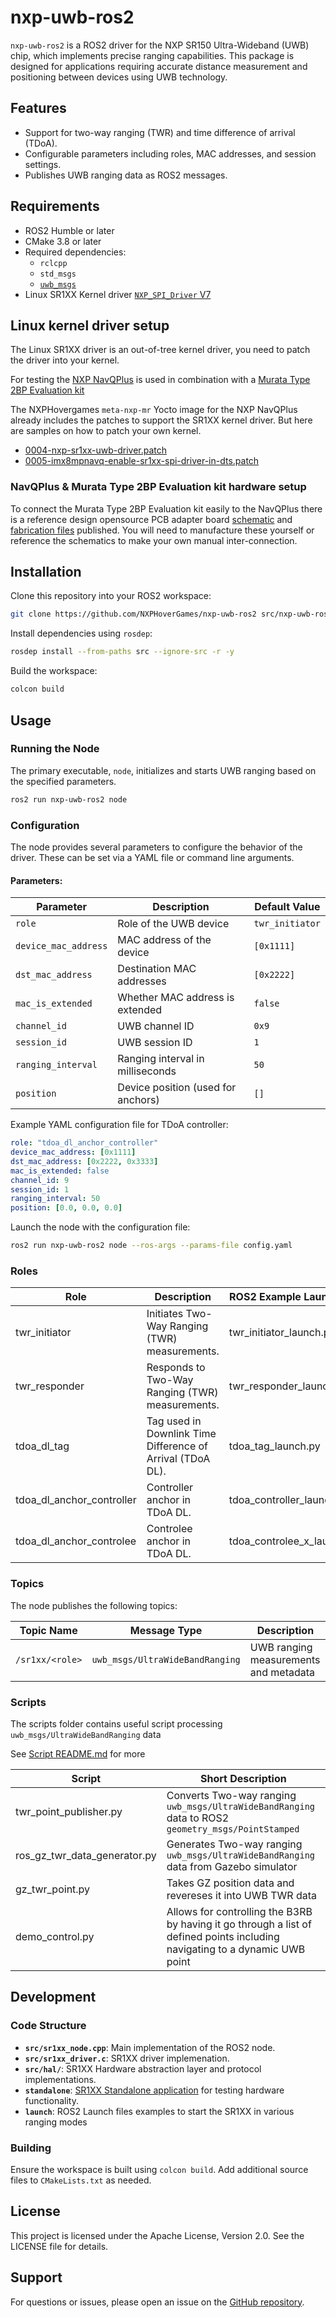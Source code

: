 # nxp-uwb-ros2

`nxp-uwb-ros2` is a ROS2 driver for the NXP SR150 Ultra-Wideband (UWB) chip, which implements precise ranging capabilities. This package is designed for applications requiring accurate distance measurement and positioning between devices using UWB technology.

## Features

- Support for two-way ranging (TWR) and time difference of arrival (TDoA).
- Configurable parameters including roles, MAC addresses, and session settings.
- Publishes UWB ranging data as ROS2 messages.

## Requirements

- ROS2 Humble or later
- CMake 3.8 or later
- Required dependencies:
  - `rclcpp`
  - `std_msgs`
  - [`uwb_msgs`](https://github.com/rudislabs/uwb_msgs)
- Linux SR1XX Kernel driver [`NXP_SPI_Driver` V7](https://github.com/NXP/uwb-driver-testapp/tree/59bd749fff2d4a9a6de103bbe8f5e5565208b164)

## Linux kernel driver setup

The Linux SR1XX driver is an out-of-tree kernel driver, you need to patch the driver into your kernel.

For testing the [NXP NavQPlus](https://www.nxp.com/design/design-center/development-boards-and-designs/8MPNAVQ) is used in combination with a [Murata Type 2BP Evaluation kit](https://www.murata.com/products/connectivitymodule/ultra-wide-band/nxp/type2bp)

The NXPHovergames `meta-nxp-mr` Yocto image for the NXP NavQPlus already includes the patches to support the SR1XX kernel driver. But here are samples on how to patch your own kernel.
 - [0004-nxp-sr1xx-uwb-driver.patch](https://github.com/NXPHoverGames/meta-nxp-mr/blob/lf-6.6.23-2.0.0-scarthgap/recipes-kernel/linux/linux-imx/0004-nxp-sr1xx-uwb-driver.patch)
 - [0005-imx8mpnavq-enable-sr1xx-spi-driver-in-dts.patch](https://github.com/NXPHoverGames/meta-nxp-mr/blob/lf-6.6.23-2.0.0-scarthgap/recipes-kernel/linux/linux-imx/0005-imx8mpnavq-enable-sr1xx-spi-driver-in-dts.patch)

### NavQPlus & Murata Type 2BP Evaluation kit hardware setup

To connect the Murata Type 2BP Evaluation kit easily to the NavQPlus there is a reference design opensource PCB adapter board [schematic](./pcb/Schematic_XMR-NAVQ-TYPE2BP_2025-01-03.pdf) and [fabrication files](./pcb/XMR_NAVQ_TYPE2BP_FABRICATION_FILES.zip) published. You will need to manufacture these yourself or reference the schematics to make your own manual inter-connection.

## Installation

Clone this repository into your ROS2 workspace:

```bash
git clone https://github.com/NXPHoverGames/nxp-uwb-ros2 src/nxp-uwb-ros2
```

Install dependencies using `rosdep`:

```bash
rosdep install --from-paths src --ignore-src -r -y
```

Build the workspace:

```bash
colcon build
```

## Usage

### Running the Node

The primary executable, `node`, initializes and starts UWB ranging based on the specified parameters.

```bash
ros2 run nxp-uwb-ros2 node
```

### Configuration

The node provides several parameters to configure the behavior of the driver. These can be set via a YAML file or command line arguments.

#### Parameters:

| Parameter             | Description                                   | Default Value       |
|-----------------------|-----------------------------------------------|---------------------|
| `role`                | Role of the UWB device                       | `twr_initiator`      |
| `device_mac_address`  | MAC address of the device                    | `[0x1111]`          |
| `dst_mac_address`     | Destination MAC addresses                    | `[0x2222]`          |
| `mac_is_extended`     | Whether MAC address is extended              | `false`             |
| `channel_id`          | UWB channel ID                               | `0x9`               |
| `session_id`          | UWB session ID                               | `1`                 |
| `ranging_interval`    | Ranging interval in milliseconds             | `50`                |
| `position`            | Device position (used for anchors)           | `[]`                |

Example YAML configuration file for TDoA controller:

```yaml
role: "tdoa_dl_anchor_controller"
device_mac_address: [0x1111]
dst_mac_address: [0x2222, 0x3333]
mac_is_extended: false
channel_id: 9
session_id: 1
ranging_interval: 50
position: [0.0, 0.0, 0.0]
```

Launch the node with the configuration file:

```bash
ros2 run nxp-uwb-ros2 node --ros-args --params-file config.yaml
```

### Roles

| Role                          | Description                                                | ROS2 Example Launch File   |
|-------------------------------|------------------------------------------------------------|----------------------------|
| twr_initiator                 | Initiates Two-Way Ranging (TWR) measurements.              | twr_initiator_launch.py    |
| twr_responder                 | Responds to Two-Way Ranging (TWR) measurements.            | twr_responder_launch.py    |
| tdoa_dl_tag                   | Tag used in Downlink Time Difference of Arrival (TDoA DL). | tdoa_tag_launch.py         |
| tdoa_dl_anchor_controller     | Controller anchor in TDoA DL.                              | tdoa_controller_launch.py  |
| tdoa_dl_anchor_controlee      | Controlee anchor in TDoA DL.                               | tdoa_controlee_x_launch.py |



### Topics

The node publishes the following topics:

| Topic Name                     | Message Type                            | Description                                |
|--------------------------------|-----------------------------------------|--------------------------------------------|
| `/sr1xx/<role>`                       | `uwb_msgs/UltraWideBandRanging`     | UWB ranging measurements and metadata      |

### Scripts

The scripts folder contains useful script processing `uwb_msgs/UltraWideBandRanging` data

See [Script README.md](./scripts/README.md) for more

| Script                       | Short Description                                                                                  |
|------------------------------|----------------------------------------------------------------------------------------------------|
| twr_point_publisher.py       | Converts Two-way ranging `uwb_msgs/UltraWideBandRanging` data to ROS2 `geometry_msgs/PointStamped` |
| ros_gz_twr_data_generator.py | Generates Two-way ranging `uwb_msgs/UltraWideBandRanging` data from Gazebo simulator               |
| gz_twr_point.py | Takes GZ position data and revereses it into UWB TWR data |
| demo_control.py | Allows for controlling the B3RB by having it go through a list of defined points including navigating to a dynamic UWB point |

## Development

### Code Structure

- **`src/sr1xx_node.cpp`**: Main implementation of the ROS2 node.
- **`src/sr1xx_driver.c`**: SR1XX driver implemenation.
- **`src/hal/`**: SR1XX Hardware abstraction layer and protocol implementations.
- **`standalone`**: [SR1XX Standalone application](./standalone/README.md) for testing hardware functionality.
- **`launch`**: ROS2 Launch files examples to start the SR1XX in various ranging modes

### Building

Ensure the workspace is built using `colcon build`. Add additional source files to `CMakeLists.txt` as needed.

## License

This project is licensed under the Apache License, Version 2.0. See the LICENSE file for details.

## Support

For questions or issues, please open an issue on the [GitHub repository](https://github.com/NXPHoverGames/nxp-uwb-ros2).
